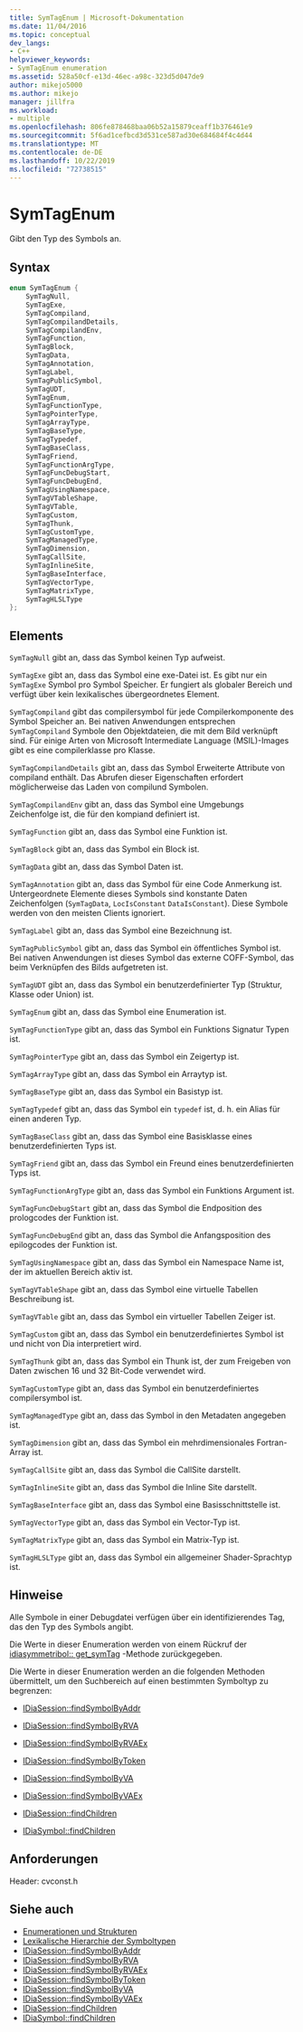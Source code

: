 ```yaml
---
title: SymTagEnum | Microsoft-Dokumentation
ms.date: 11/04/2016
ms.topic: conceptual
dev_langs:
- C++
helpviewer_keywords:
- SymTagEnum enumeration
ms.assetid: 528a50cf-e13d-46ec-a98c-323d5d047de9
author: mikejo5000
ms.author: mikejo
manager: jillfra
ms.workload:
- multiple
ms.openlocfilehash: 806fe878468baa06b52a15879ceaff1b376461e9
ms.sourcegitcommit: 5f6ad1cefbcd3d531ce587ad30e684684f4c4d44
ms.translationtype: MT
ms.contentlocale: de-DE
ms.lasthandoff: 10/22/2019
ms.locfileid: "72738515"
---
```

# <a name="symtagenum"></a>SymTagEnum
Gibt den Typ des Symbols an.

## <a name="syntax"></a>Syntax

```C++
enum SymTagEnum {
    SymTagNull,
    SymTagExe,
    SymTagCompiland,
    SymTagCompilandDetails,
    SymTagCompilandEnv,
    SymTagFunction,
    SymTagBlock,
    SymTagData,
    SymTagAnnotation,
    SymTagLabel,
    SymTagPublicSymbol,
    SymTagUDT,
    SymTagEnum,
    SymTagFunctionType,
    SymTagPointerType,
    SymTagArrayType,
    SymTagBaseType,
    SymTagTypedef,
    SymTagBaseClass,
    SymTagFriend,
    SymTagFunctionArgType,
    SymTagFuncDebugStart,
    SymTagFuncDebugEnd,
    SymTagUsingNamespace,
    SymTagVTableShape,
    SymTagVTable,
    SymTagCustom,
    SymTagThunk,
    SymTagCustomType,
    SymTagManagedType,
    SymTagDimension,
    SymTagCallSite,
    SymTagInlineSite,
    SymTagBaseInterface,
    SymTagVectorType,
    SymTagMatrixType,
    SymTagHLSLType
};
```

## <a name="elements"></a>Elements
`SymTagNull` gibt an, dass das Symbol keinen Typ aufweist.

`SymTagExe` gibt an, dass das Symbol eine exe-Datei ist. Es gibt nur ein `SymTagExe` Symbol pro Symbol Speicher. Er fungiert als globaler Bereich und verfügt über kein lexikalisches übergeordnetes Element.

`SymTagCompiland` gibt das compilersymbol für jede Compilerkomponente des Symbol Speicher an. Bei nativen Anwendungen entsprechen `SymTagCompiland` Symbole den Objektdateien, die mit dem Bild verknüpft sind. Für einige Arten von Microsoft Intermediate Language (MSIL)-Images gibt es eine compilerklasse pro Klasse.

`SymTagCompilandDetails` gibt an, dass das Symbol Erweiterte Attribute von compiland enthält. Das Abrufen dieser Eigenschaften erfordert möglicherweise das Laden von compilund Symbolen.

`SymTagCompilandEnv` gibt an, dass das Symbol eine Umgebungs Zeichenfolge ist, die für den kompiand definiert ist.

`SymTagFunction` gibt an, dass das Symbol eine Funktion ist.

`SymTagBlock` gibt an, dass das Symbol ein Block ist.

`SymTagData` gibt an, dass das Symbol Daten ist.

`SymTagAnnotation` gibt an, dass das Symbol für eine Code Anmerkung ist. Untergeordnete Elemente dieses Symbols sind konstante Daten Zeichenfolgen (`SymTagData`, `LocIsConstant` `DataIsConstant`). Diese Symbole werden von den meisten Clients ignoriert.

`SymTagLabel` gibt an, dass das Symbol eine Bezeichnung ist.

`SymTagPublicSymbol` gibt an, dass das Symbol ein öffentliches Symbol ist. Bei nativen Anwendungen ist dieses Symbol das externe COFF-Symbol, das beim Verknüpfen des Bilds aufgetreten ist.

`SymTagUDT` gibt an, dass das Symbol ein benutzerdefinierter Typ (Struktur, Klasse oder Union) ist.

`SymTagEnum` gibt an, dass das Symbol eine Enumeration ist.

`SymTagFunctionType` gibt an, dass das Symbol ein Funktions Signatur Typen ist.

`SymTagPointerType` gibt an, dass das Symbol ein Zeigertyp ist.

`SymTagArrayType` gibt an, dass das Symbol ein Arraytyp ist.

`SymTagBaseType` gibt an, dass das Symbol ein Basistyp ist.

`SymTagTypedef` gibt an, dass das Symbol ein `typedef` ist, d. h. ein Alias für einen anderen Typ.

`SymTagBaseClass` gibt an, dass das Symbol eine Basisklasse eines benutzerdefinierten Typs ist.

`SymTagFriend` gibt an, dass das Symbol ein Freund eines benutzerdefinierten Typs ist.

`SymTagFunctionArgType` gibt an, dass das Symbol ein Funktions Argument ist.

`SymTagFuncDebugStart` gibt an, dass das Symbol die Endposition des prologcodes der Funktion ist.

`SymTagFuncDebugEnd` gibt an, dass das Symbol die Anfangsposition des epilogcodes der Funktion ist.

`SymTagUsingNamespace` gibt an, dass das Symbol ein Namespace Name ist, der im aktuellen Bereich aktiv ist.

`SymTagVTableShape` gibt an, dass das Symbol eine virtuelle Tabellen Beschreibung ist.

`SymTagVTable` gibt an, dass das Symbol ein virtueller Tabellen Zeiger ist.

`SymTagCustom` gibt an, dass das Symbol ein benutzerdefiniertes Symbol ist und nicht von Dia interpretiert wird.

`SymTagThunk` gibt an, dass das Symbol ein Thunk ist, der zum Freigeben von Daten zwischen 16 und 32 Bit-Code verwendet wird.

`SymTagCustomType` gibt an, dass das Symbol ein benutzerdefiniertes compilersymbol ist.

`SymTagManagedType` gibt an, dass das Symbol in den Metadaten angegeben ist.

`SymTagDimension` gibt an, dass das Symbol ein mehrdimensionales Fortran-Array ist.

`SymTagCallSite` gibt an, dass das Symbol die CallSite darstellt.

`SymTagInlineSite` gibt an, dass das Symbol die Inline Site darstellt.

`SymTagBaseInterface` gibt an, dass das Symbol eine Basisschnittstelle ist.

`SymTagVectorType` gibt an, dass das Symbol ein Vector-Typ ist.

`SymTagMatrixType` gibt an, dass das Symbol ein Matrix-Typ ist.

`SymTagHLSLType` gibt an, dass das Symbol ein allgemeiner Shader-Sprachtyp ist.

## <a name="remarks"></a>Hinweise
Alle Symbole in einer Debugdatei verfügen über ein identifizierendes Tag, das den Typ des Symbols angibt.

Die Werte in dieser Enumeration werden von einem Rückruf der [idiasymmetribol:: get_symTag](../../debugger/debug-interface-access/idiasymbol-get-symtag.md) -Methode zurückgegeben.

Die Werte in dieser Enumeration werden an die folgenden Methoden übermittelt, um den Suchbereich auf einen bestimmten Symboltyp zu begrenzen:

- [IDiaSession::findSymbolByAddr](../../debugger/debug-interface-access/idiasession-findsymbolbyaddr.md)

- [IDiaSession::findSymbolByRVA](../../debugger/debug-interface-access/idiasession-findsymbolbyrva.md)

- [IDiaSession::findSymbolByRVAEx](../../debugger/debug-interface-access/idiasession-findsymbolbyrvaex.md)

- [IDiaSession::findSymbolByToken](../../debugger/debug-interface-access/idiasession-findsymbolbytoken.md)

- [IDiaSession::findSymbolByVA](../../debugger/debug-interface-access/idiasession-findsymbolbyva.md)

- [IDiaSession::findSymbolByVAEx](../../debugger/debug-interface-access/idiasession-findsymbolbyvaex.md)

- [IDiaSession::findChildren](../../debugger/debug-interface-access/idiasession-findchildren.md)

- [IDiaSymbol::findChildren](../../debugger/debug-interface-access/idiasymbol-findchildren.md)

## <a name="requirements"></a>Anforderungen
Header: cvconst.h

## <a name="see-also"></a>Siehe auch
- [Enumerationen und Strukturen](../../debugger/debug-interface-access/enumerations-and-structures.md)
- [Lexikalische Hierarchie der Symboltypen](../../debugger/debug-interface-access/lexical-hierarchy-of-symbol-types.md)
- [IDiaSession::findSymbolByAddr](../../debugger/debug-interface-access/idiasession-findsymbolbyaddr.md)
- [IDiaSession::findSymbolByRVA](../../debugger/debug-interface-access/idiasession-findsymbolbyrva.md)
- [IDiaSession::findSymbolByRVAEx](../../debugger/debug-interface-access/idiasession-findsymbolbyrvaex.md)
- [IDiaSession::findSymbolByToken](../../debugger/debug-interface-access/idiasession-findsymbolbytoken.md)
- [IDiaSession::findSymbolByVA](../../debugger/debug-interface-access/idiasession-findsymbolbyva.md)
- [IDiaSession::findSymbolByVAEx](../../debugger/debug-interface-access/idiasession-findsymbolbyvaex.md)
- [IDiaSession::findChildren](../../debugger/debug-interface-access/idiasession-findchildren.md)
- [IDiaSymbol::findChildren](../../debugger/debug-interface-access/idiasymbol-findchildren.md)
